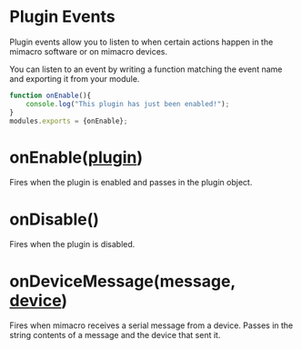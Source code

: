# Plugin Events
Plugin events allow you to listen to when certain actions happen in the mimacro software or on mimacro devices.

You can listen to an event by writing a function matching the event name and exporting it from your module.

```javascript
function onEnable(){
    console.log("This plugin has just been enabled!");
}
modules.exports = {onEnable};
```

# onEnable([plugin](/structures/plugin))
Fires when the plugin is enabled and passes in the plugin object.

# onDisable()
Fires when the plugin is disabled.

# onDeviceMessage(message, [device](/structures/device))
Fires when mimacro receives a serial message from a device. Passes in the string contents of a message and the device that sent it.